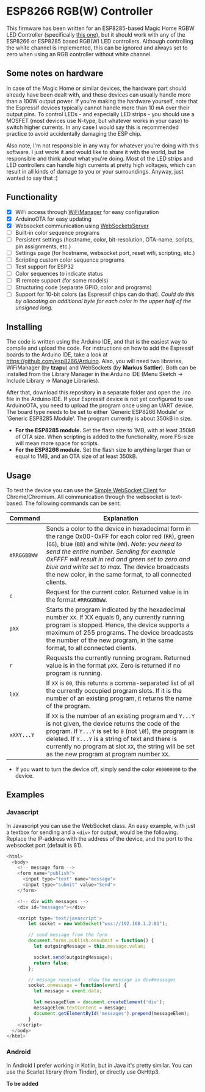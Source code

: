 # ESP8266 RGB(W) Controller
This firmware has been written for an ESP8285-based Magic Home RGBW LED Controller (specifically [this one](https://nl.aliexpress.com/item/32579734729.html)), but it should work with any of the ESP8266 or ESP8285 based RGB(W) LED controllers. Although controlling the white channel is implemented, this can be ignored and always set to zero when using an RGB controller without white channel.

## Some notes on hardware
In case of the Magic Home or similar devices, the hardware part should already have been dealt with, and these devices can usually handle more than a 100W output power. If you're making the hardware yourself, note that the Espressif devices typically cannot handle more than 10 mA over their output pins. To control LEDs - and especially LED strips - you should use a MOSFET (most devices use N-type, but whatever works in your case) to switch higher currents. In any case I would say this is recommended practice to avoid accidentally damaging the ESP chip.

Also note, I'm not responsible in any way for whatever you're doing with this software. I just wrote it and would like to share it with the world, but be responsible and think about what you're doing. Most of the LED strips and LED controllers can handle high currents at pretty high voltages, which can result in all kinds of damage to you or your surroundings. Anyway, just wanted to say that :)

## Functionality
- [x] WiFi access through [WiFiManager](https://github.com/tzapu/WiFiManager) for easy configuration
- [x] ArduinoOTA for easy updating
- [x] Websocket communication using [WebSocketsServer](https://github.com/Links2004/arduinoWebSockets)
- [ ] Built-in color sequence programs
- [ ] Persistent settings (hostname, color, bit-resolution, OTA-name, scripts, pin assignments, etc.)
- [ ] Settings page (for hostname, websocket port, reset wifi, scripting, etc.)
- [ ] Scripting custom color sequence programs
- [ ] Test support for ESP32
- [ ] Color sequences to indicate status
- [ ] IR remote support (for some models)
- [ ] Structuring code (separate GPIO, color and programs)
- [ ] Support for 10-bit colors (as Espressif chips can do that). *Could do this by allocating an additional byte for each color in the upper half of the unsigned long.*

## Installing
The code is written using the Arduino IDE, and that is the easiest way to compile and upload the code. For instructions on how to add the Espressif boards to the Arduino IDE, take a look at https://github.com/esp8266/Arduino. Also, you will need two libraries, WiFiManager (by **tzapu**) and WebSockets (by **Markus Sattler**). Both can be installed from the Library Manager in the Arduino IDE (Menu Sketch -> Include Library -> Manage Libraries).

After that, download this repository in a separate folder and open the .ino file in the Arduino IDE. If your Espressif device is not yet configured to use ArduinoOTA, you need to upload the program once using an UART device. The board type needs to be set to either 'Generic ESP8266 Module' or 'Generic ESP8285 Module'. The program currently is about 350kB in size.

- **For the ESP8285 module.** Set the flash size to 1MB, with at least 350kB of OTA size. When scripting is added to the functionality, more FS-size will mean more space for scripts.
- **For the ESP8266 module.** Set the flash size to anything larger than or equal to 1MB, and an OTA size of at least 350kB.

## Usage
To test the device you can use the [Simple WebSocket Client](https://chrome.google.com/webstore/detail/simple-websocket-client/pfdhoblngboilpfeibdedpjgfnlcodoo) for Chrome/Chromium. All communication through the websocket is text-based. The following commands can be sent:

Command | Explanation
------------ | -------------
`#RRGGBBWW` | Sends a color to the device in hexadecimal form in the range 0x00-0xFF for each color red (`RR`), green (`GG`), blue (`BB`) and white (`WW`). *Note:  you need to send the entire number. Sending for example 0xFFFF will result in red and green set to zero and blue and white set to max.* The device broadcasts the new color, in the same format, to all connected clients.
`c` | Request for the current color. Returned value is in the format `#RRGGBBWW`.
`pXX` | Starts the program indicated by the hexadecimal number `XX`. If XX equals 0, any currently running program is stopped. Hence, the device supports a maximum of 255 programs. The device broadcasts the number of the new program, in the same format, to all connected clients.
`r` | Requests the currently running program. Returned value is in the format `pXX`. Zero is returned if no program is running.
`lXX` | If `XX` is `00`, this returns a comma-separated list of all the currently occupied program slots. If it is the number of an existing program, it returns the name of the program.
`xXXY...Y` | If `XX` is the number of an existing program and `Y...Y` is not given, the device returns the code of the program. If `Y...Y` is set to `0` (not `\0`!), the program is deleted. If `Y...Y` is a string of text and there is currently no program at slot `XX`, the string will be set as the new program at program number `XX`.

* If you want to turn the device off, simply send the color `#00000000` to the device.

## Examples

### Javascript
In Javascript you can use the WebSocket class. An easy example, with just a textbox for sending and a `<div>` for output, would be the following. Replace the IP-address with the address of the device, and the port to the websocket port (default is 81).

```javascript
<html>
  <body>
    <!-- message form -->
    <form name="publish">
      <input type="text" name="message">
      <input type="submit" value="Send">
    </form>

    <!-- div with messages -->
    <div id="messages"></div>

    <script type='text/javascript'>
        let socket = new WebSocket("wss://192.168.1.2:81");

        // send message from the form
        document.forms.publish.onsubmit = function() {
          let outgoingMessage = this.message.value;

          socket.send(outgoingMessage);
          return false;
        };

        // message received - show the message in div#messages
        socket.onmessage = function(event) {
          let message = event.data;

          let messageElem = document.createElement('div');
          messageElem.textContent = message;
          document.getElementById('messages').prepend(messageElem);
        }
    </script>
  </body>
</html>
```

### Android
In Android I prefer working in Kotlin, but in Java it's pretty similar. You can use the Scarlet library (from Tinder), or directly use OkHttp3.

**To be added**
